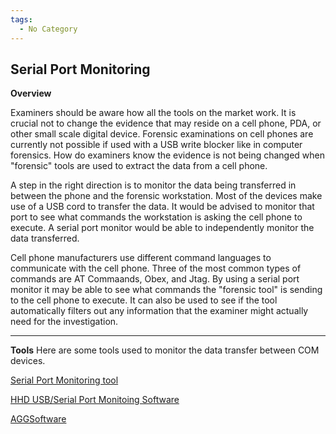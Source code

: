 ```yaml
---
tags:
  - No Category
---
```

## Serial Port Monitoring

**Overview**

Examiners should be aware how all the tools on the market work. It is
crucial not to change the evidence that may reside on a cell phone, PDA,
or other small scale digital device. Forensic examinations on cell
phones are currently not possible if used with a USB write blocker like
in computer forensics. How do examiners know the evidence is not being
changed when "forensic" tools are used to extract the data from a cell
phone.

A step in the right direction is to monitor the data being transferred
in between the phone and the forensic workstation. Most of the devices
make use of a USB cord to transfer the data. It would be advised to
monitor that port to see what commands the workstation is asking the
cell phone to execute. A serial port monitor would be able to
independently monitor the data transferred.

Cell phone manufacturers use different command languages to communicate
with the cell phone. Three of the most common types of commands are AT
Commaands, Obex, and Jtag. By using a serial port monitor it may be able
to see what commands the "forensic tool" is sending to the cell phone to
execute. It can also be used to see if the tool automatically filters
out any information that the examiner might actually need for the
investigation.

------------------------------------------------------------------------

**Tools** Here are some tools used to monitor the data transfer between
COM devices.

[Serial Port Monitoring tool](https://www.com-port-monitoring.com/)

[HHD USB/Serial Port Monitoing Software](http://www.hhdsoftware.com)

[AGGSoftware](https://www.aggsoft.com/)
